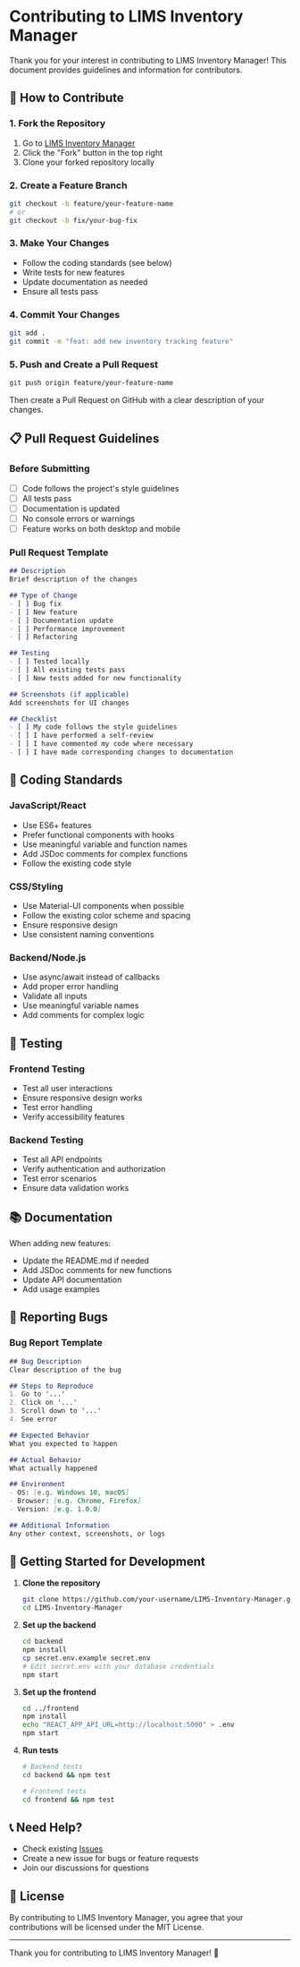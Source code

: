 # Contributing to LIMS Inventory Manager

Thank you for your interest in contributing to LIMS Inventory Manager! This document provides guidelines and information for contributors.

## 🤝 How to Contribute

### 1. Fork the Repository
1. Go to [LIMS Inventory Manager](https://github.com/AllenPrabu/LIMS-Inventory-Manager)
2. Click the "Fork" button in the top right
3. Clone your forked repository locally

### 2. Create a Feature Branch
```bash
git checkout -b feature/your-feature-name
# or
git checkout -b fix/your-bug-fix
```

### 3. Make Your Changes
- Follow the coding standards (see below)
- Write tests for new features
- Update documentation as needed
- Ensure all tests pass

### 4. Commit Your Changes
```bash
git add .
git commit -m "feat: add new inventory tracking feature"
```

### 5. Push and Create a Pull Request
```bash
git push origin feature/your-feature-name
```

Then create a Pull Request on GitHub with a clear description of your changes.

## 📋 Pull Request Guidelines

### Before Submitting
- [ ] Code follows the project's style guidelines
- [ ] All tests pass
- [ ] Documentation is updated
- [ ] No console errors or warnings
- [ ] Feature works on both desktop and mobile

### Pull Request Template
```markdown
## Description
Brief description of the changes

## Type of Change
- [ ] Bug fix
- [ ] New feature
- [ ] Documentation update
- [ ] Performance improvement
- [ ] Refactoring

## Testing
- [ ] Tested locally
- [ ] All existing tests pass
- [ ] New tests added for new functionality

## Screenshots (if applicable)
Add screenshots for UI changes

## Checklist
- [ ] My code follows the style guidelines
- [ ] I have performed a self-review
- [ ] I have commented my code where necessary
- [ ] I have made corresponding changes to documentation
```

## 🎨 Coding Standards

### JavaScript/React
- Use ES6+ features
- Prefer functional components with hooks
- Use meaningful variable and function names
- Add JSDoc comments for complex functions
- Follow the existing code style

### CSS/Styling
- Use Material-UI components when possible
- Follow the existing color scheme and spacing
- Ensure responsive design
- Use consistent naming conventions

### Backend/Node.js
- Use async/await instead of callbacks
- Add proper error handling
- Validate all inputs
- Use meaningful variable names
- Add comments for complex logic

## 🧪 Testing

### Frontend Testing
- Test all user interactions
- Ensure responsive design works
- Test error handling
- Verify accessibility features

### Backend Testing
- Test all API endpoints
- Verify authentication and authorization
- Test error scenarios
- Ensure data validation works

## 📚 Documentation

When adding new features:
- Update the README.md if needed
- Add JSDoc comments for new functions
- Update API documentation
- Add usage examples

## 🐛 Reporting Bugs

### Bug Report Template
```markdown
## Bug Description
Clear description of the bug

## Steps to Reproduce
1. Go to '...'
2. Click on '...'
3. Scroll down to '...'
4. See error

## Expected Behavior
What you expected to happen

## Actual Behavior
What actually happened

## Environment
- OS: [e.g. Windows 10, macOS]
- Browser: [e.g. Chrome, Firefox]
- Version: [e.g. 1.0.0]

## Additional Information
Any other context, screenshots, or logs
```

## 🚀 Getting Started for Development

1. **Clone the repository**
   ```bash
   git clone https://github.com/your-username/LIMS-Inventory-Manager.git
   cd LIMS-Inventory-Manager
   ```

2. **Set up the backend**
   ```bash
   cd backend
   npm install
   cp secret.env.example secret.env
   # Edit secret.env with your database credentials
   npm start
   ```

3. **Set up the frontend**
   ```bash
   cd ../frontend
   npm install
   echo "REACT_APP_API_URL=http://localhost:5000" > .env
   npm start
   ```

4. **Run tests**
   ```bash
   # Backend tests
   cd backend && npm test
   
   # Frontend tests
   cd frontend && npm test
   ```

## 📞 Need Help?

- Check existing [Issues](https://github.com/AllenPrabu/LIMS-Inventory-Manager/issues)
- Create a new issue for bugs or feature requests
- Join our discussions for questions

## 📄 License

By contributing to LIMS Inventory Manager, you agree that your contributions will be licensed under the MIT License.

---

Thank you for contributing to LIMS Inventory Manager! 🎉
